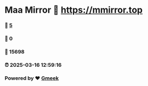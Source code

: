 # Maa Mirror :link: https://mmirror.top 
### :page_facing_up: [5](https://mmirror.top/tag.html) 
### :speech_balloon: 0 
### :hibiscus: 15698 
### :alarm_clock: 2025-03-16 12:59:16 
### Powered by :heart: [Gmeek](https://github.com/Meekdai/Gmeek)
